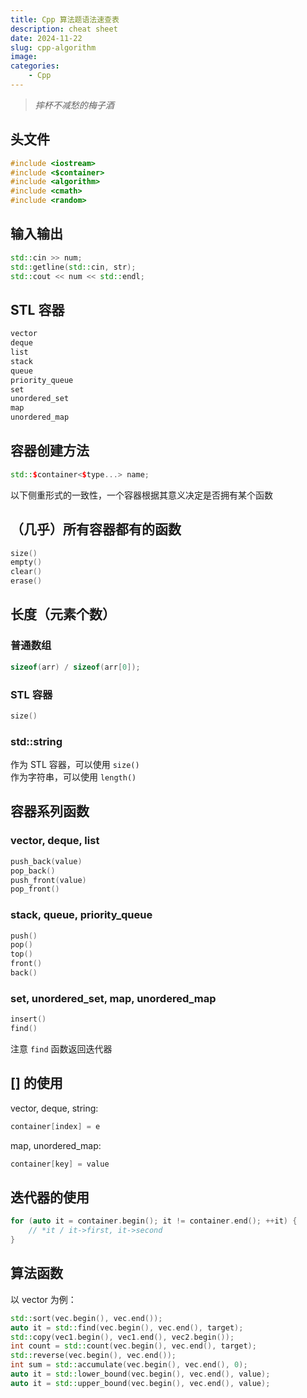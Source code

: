 ```yaml
---
title: Cpp 算法题语法速查表
description: cheat sheet
date: 2024-11-22
slug: cpp-algorithm
image: 
categories:
    - Cpp
---
```


> *摔杯不减愁的梅子酒*

## 头文件
```cpp
#include <iostream>
#include <$container>
#include <algorithm>
#include <cmath>
#include <random>
```

## 输入输出
```cpp
std::cin >> num;
std::getline(std::cin, str);
std::cout << num << std::endl;
```

## STL 容器
```cpp
vector
deque
list
stack
queue
priority_queue
set
unordered_set
map
unordered_map
```

## 容器创建方法
```cpp
std::$container<$type...> name;
```

以下侧重形式的一致性，一个容器根据其意义决定是否拥有某个函数  

## （几乎）所有容器都有的函数
```cpp
size()
empty()
clear()
erase()
```

## 长度（元素个数）

### 普通数组
```cpp
sizeof(arr) / sizeof(arr[0]);
```

### STL 容器
```cpp
size()
```

### std::string
作为 STL 容器，可以使用 `size()`  
作为字符串，可以使用 `length()`  

## 容器系列函数
### vector, deque, list
```cpp
push_back(value)
pop_back()
push_front(value)
pop_front()
```

### stack, queue, priority_queue
```cpp
push()
pop()
top()
front()
back()
```

### set, unordered_set, map, unordered_map
```cpp
insert()
find()
```

注意 `find` 函数返回迭代器  

## [] 的使用
vector, deque, string:
```cpp
container[index] = e
```

map, unordered_map:
```cpp
container[key] = value
```

## 迭代器的使用
```cpp
for (auto it = container.begin(); it != container.end(); ++it) {
    // *it / it->first, it->second
}
```

## 算法函数

以 vector 为例：
```cpp
std::sort(vec.begin(), vec.end());
auto it = std::find(vec.begin(), vec.end(), target);
std::copy(vec1.begin(), vec1.end(), vec2.begin());
int count = std::count(vec.begin(), vec.end(), target);
std::reverse(vec.begin(), vec.end());
int sum = std::accumulate(vec.begin(), vec.end(), 0);
auto it = std::lower_bound(vec.begin(), vec.end(), value);
auto it = std::upper_bound(vec.begin(), vec.end(), value);
```
